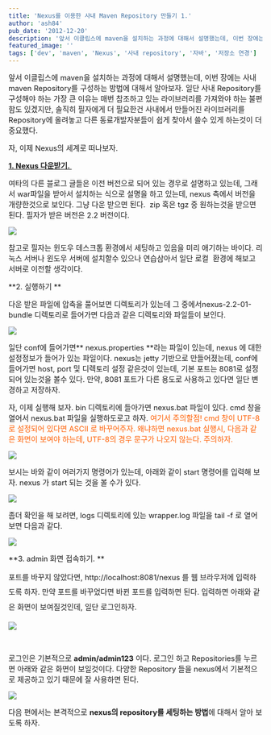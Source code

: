 ```yaml
---
title: 'Nexus를 이용한 사내 Maven Repository 만들기 1.'
author: 'ash84'
pub_date: '2012-12-20'
description: '앞서 이클립스에 maven을 설치하는 과정에 대해서 설명했는데, 이번 장에는 사내 maven Repository를 구성하는 방법에 대해서 알아보자. 일단 사내 Repository를 구성해야 하는 가장 큰 이유는 매번 참조하고 있는 라이브러리를 가져와야 하는 불편함도 있겠지만, 솔직히 필자에게 더 필요한건 사내에서 만들어진 라이브러리를 Repository에 올려놓고 다른 동료개발자분들이 쉽게 찾아서 쓸수 있게 하는것이 더 중요했다.'
featured_image: ''
tags: ['dev', 'maven', 'Nexus', '사내 repository', '자바', '저장소 연경']
---
```



<span style="font-size: 11pt;">앞서 이클립스에 maven을 설치하는 과정에 대해서 설명했는데, 이번 장에는 사내 maven Repository를 구성하는 방법에 대해서 알아보자. 일단 사내 Repository를 구성해야 하는 가장 큰 이유는 매번 참조하고 있는 라이브러리를 가져와야 하는 불편함도 있겠지만, 솔직히 필자에게 더 필요한건 사내에서 만들어진 라이브러리를 Repository에 올려놓고 다른 동료개발자분들이 쉽게 찾아서 쓸수 있게 하는것이 더 중요했다. </span>

<span style="font-size: 11pt;">자, 이제 Nexus의 세계로 떠나보자. </span>

**[<span style="font-size: 11pt;">1. Nexus 다운받기. </span>](http://www.sonatype.org/nexus/go)**

<span style="font-size: 11pt;">여타의 다른 블로그 글들은 이전 버전으로 되어 있는 경우로 설명하고 있는데, 그래서 war파일을 받아서 설치하는 식으로 설명을 하고 있는데, nexus 측에서 버전을 개량한것으로 보인다. 그냥 다운 받으면 된다.  zip 혹은 tgz 중 원하는것을 받으면 된다. 필자가 받은 버전은 2.2 버전이다. </span>

![](http://ash84.net/wp-content/uploads/1/cfile7.uf.156EA43650D276AC1502A8.PNG)

<span style="font-size: 11pt;">참고로 필자는 윈도우 데스크톱 환경에서 세팅하고 있음을 미리 애기하는 바이다. 리눅스 서버나 윈도우 서버에 설치할수 있으나 연습삼아서 일단 로컬  환경에 해보고 서버로 이전할 생각이다. </span>

<span style="font-size: 11pt;">**2. 실행하기 **</span>

<span style="font-size: 11pt;">다운 받은 파일에 압축을 풀어보면 디렉토리가 있는데 그 중에서</span><span style="font-size: 11pt;">nexus-2.2-01-bundle 디렉토리로 들어가면 다음과 같은 디렉토리와 파일들이 보인다. </span>

![](http://ash84.net/wp-content/uploads/1/cfile24.uf.163E473A50D276C51D2AA3.jpg)

<span style="font-size: 11pt;">일단 conf에 들어가면** nexus.properties **라는 파일이 있는데, nexus 에 대한 설정정보가 들어가 있는 파일이다. nexus는 jetty 기반으로 만들어졌는데, conf에 들어가면 host, port 및 디렉토리 설정 같은것이 있는데, 기본 포트는 8081로 설정되어 있는것을 볼수 있다. 만약, 8081 포트가 다른 용도로 사용하고 있다면 일단 변경하고 저장하자. </span>

<script src="https://gist.github.com/4342358.js"></script>

<span style="font-size: 11pt;">자, 이제 실행해 보자. bin 디렉토리에 들아가면 nexus.bat 파일이 있다. cmd 창을 열어서 nexus.bat 파일을 실행하도로고 하자. <span style="color: rgb(255, 94, 0);">여기서 주의할점! cmd 창이 UTF-8 로 설정되어 있다면 ASCII 로 바꾸어주자. 왜냐하면 nexus.bat 실행시, 다음과 같은 화면이 보여야 하는데, UTF-8의 경우 문구가 나오지 않는다. 주의하자. </span></span>

![](http://ash84.net/wp-content/uploads/1/cfile6.uf.1527833850D276E6104AC1.PNG)

<span style="font-size: 11pt;">보시는 바와 같이 여러가지 명령어가 있는데, 아래와 같이</span><span style="font-size: 11pt;"> start 명령어를 입력해 보자. nexus 가 start 되는 것을 볼 수가 있다. </span>

![](http://ash84.net/wp-content/uploads/1/cfile24.uf.126D0E3450D2771E1B7103.PNG)

<span style="font-size: 11pt;">  
</span>

<span style="font-size: 11pt;">좀더 확인을 해 보려면, logs 디렉토리에 있는 wrapper.log 파일을 tail -f 로 열어보면 다음과 같다. </span>

![](http://ash84.net/wp-content/uploads/1/cfile2.uf.2336EF3750D276F51A8BAA.PNG)

<span style="font-size: 11pt;">**3. admin 화면 접속하기. **</span>

<span style="font-size: 11pt; line-height: 2;">포트를 바꾸지 않았다면, http://localhost:8081/nexus 를 웹 브라우저에 입력하도록 하자. 만약 포트를 바꾸었다면 바뀐 포트를 입력하면 된다. 입력하면 아래와 같은 화면이 보여질것인데, 일단 로그인하자. </span>

![](http://ash84.net/wp-content/uploads/1/cfile2.uf.156CF23350D2778618578D.jpg)

 

<span style="font-size: 11pt;">로그인은 기본적으로 **admin/admin123** 이다. 로그인 하고 Repositories를 누르면</span><span style="font-size: 11pt;"> 아래와 같은 화면이 보일것이다. 다양한 Repository 들을 nexus에서 기본적으로 제공하고 있기 때문에 잘 사용하면 된다. </span>

![](http://ash84.net/wp-content/uploads/1/cfile25.uf.11310C3450D277A3136C68.jpg)

<span style="font-size: 11pt;">다음 편에서는 본격적으로 **nexus의 repository를 세팅하는 방법**에 대해서 알아 보도록 하자. </span>

 



